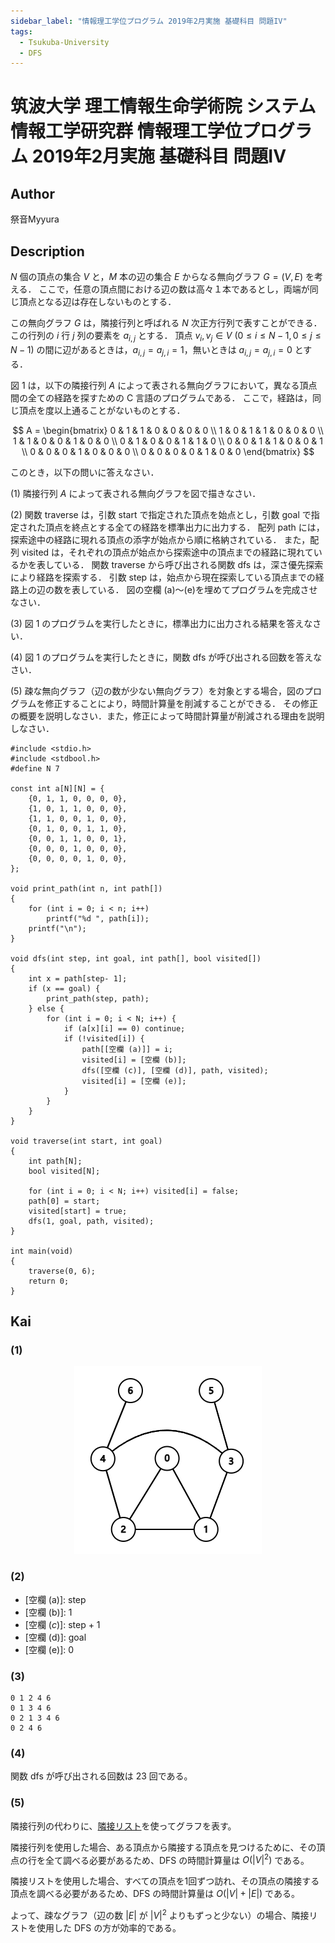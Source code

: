 ```yaml
---
sidebar_label: "情報理工学位プログラム 2019年2月実施 基礎科目 問題IV"
tags:
  - Tsukuba-University
  - DFS
---
```

# 筑波大学 理工情報生命学術院 システム情報工学研究群 情報理工学位プログラム 2019年2月実施 基礎科目 問題IV

## **Author**
祭音Myyura

## **Description**
$N$ 個の頂点の集合 $V$ と，$M$ 本の辺の集合 $E$ からなる無向グラフ $G=(V,E)$ を考える．
ここで，任意の頂点間における辺の数は高々１本であるとし，両端が同じ頂点となる辺は存在しないものとする．

この無向グラフ $G$ は，隣接行列と呼ばれる $N$ 次正方行列で表すことができる．
この行列の $i$ 行 $j$ 列の要素を $a_{i,j}$ とする．
頂点 $v_i, v_j \in V \ (0 \le i \le N-1, 0 \le j \le N-1)$ の間に辺があるときは，$a_{i,j} = a_{j,i} = 1$，無いときは $a_{i,j} = a_{j,i} = 0$ とする．

図 1 は，以下の隣接行列 $A$ によって表される無向グラフにおいて，異なる頂点間の全ての経路を探すための C 言語のプログラムである．
ここで，経路は，同じ頂点を度以上通ることがないものとする．

$$
A = \begin{bmatrix}
    0 & 1 & 1 & 0 & 0 & 0 & 0 \\
    1 & 0 & 1 & 1 & 0 & 0 & 0 \\
    1 & 1 & 0 & 0 & 1 & 0 & 0 \\
    0 & 1 & 0 & 0 & 1 & 1 & 0 \\
    0 & 0 & 1 & 1 & 0 & 0 & 1 \\
    0 & 0 & 0 & 1 & 0 & 0 & 0 \\
    0 & 0 & 0 & 0 & 1 & 0 & 0
\end{bmatrix}
$$

このとき，以下の問いに答えなさい．


(1) 隣接行列 $A$ によって表される無向グラフを図で描きなさい．

(2) 関数 traverse は，引数 start で指定された頂点を始点とし，引数 goal で指定された頂点を終点とする全ての経路を標準出力に出力する．
配列 path には，探索途中の経路に現れる頂点の添字が始点から順に格納されている．
また，配列 visited は，それぞれの頂点が始点から探索途中の頂点までの経路に現れているかを表している．
関数 traverse から呼び出される関数 dfs は，深さ優先探索により経路を探索する．
引数 step は，始点から現在探索している頂点までの経路上の辺の数を表している．
図の空欄 (a)～(e)を埋めてプログラムを完成させなさい．

(3) 図 1 のプログラムを実行したときに，標準出力に出力される結果を答えなさい．

(4) 図 1 のプログラムを実行したときに，関数 dfs が呼び出される回数を答えなさい．

(5) 疎な無向グラフ（辺の数が少ない無向グラフ）を対象とする場合，図のプログラムを修正することにより，時間計算量を削減することができる．
その修正の概要を説明しなさい．また，修正によって時間計算量が削減される理由を説明しなさい．

```text
#include <stdio.h>
#include <stdbool.h>
#define N 7

const int a[N][N] = {
    {0, 1, 1, 0, 0, 0, 0},
    {1, 0, 1, 1, 0, 0, 0},
    {1, 1, 0, 0, 1, 0, 0},
    {0, 1, 0, 0, 1, 1, 0},
    {0, 0, 1, 1, 0, 0, 1},
    {0, 0, 0, 1, 0, 0, 0},
    {0, 0, 0, 0, 1, 0, 0},
};

void print_path(int n, int path[])
{
    for (int i = 0; i < n; i++)
        printf("%d ", path[i]);
    printf("\n");
}

void dfs(int step, int goal, int path[], bool visited[])
{
    int x = path[step- 1];
    if (x == goal) {
        print_path(step, path);
    } else {
        for (int i = 0; i < N; i++) {
            if (a[x][i] == 0) continue;
            if (!visited[i]) {
                path[[空欄 (a)]] = i;
                visited[i] = [空欄 (b)];
                dfs([空欄 (c)], [空欄 (d)], path, visited);
                visited[i] = [空欄 (e)];
            }
        }
    }
}

void traverse(int start, int goal)
{
    int path[N];
    bool visited[N];

    for (int i = 0; i < N; i++) visited[i] = false;
    path[0] = start;
    visited[start] = true;
    dfs(1, goal, path, visited);
}

int main(void)
{
    traverse(0, 6);
    return 0;
}
```


## **Kai**
### (1)
<figure style="text-align:center;">
  <img src="https://raw.githubusercontent.com/Myyura/the_kai_project_assets/main/kakomonn/tsukuba_university/science_and_technology/sie_cs_201902_4_p1.png" width="300" height="300" alt=""/>
</figure>

### (2)
- \[空欄 (a)\]: step
- \[空欄 (b)\]: 1
- \[空欄 ($c$)\]: step + 1
- \[空欄 (d)\]: goal
- \[空欄 (e)\]: 0

### (3)
```text
0 1 2 4 6 
0 1 3 4 6 
0 2 1 3 4 6 
0 2 4 6 
```

### (4)
関数 dfs が呼び出される回数は 23 回である。

### (5)
隣接行列の代わりに、[隣接リスト](https://ja.wikipedia.org/wiki/%E9%9A%A3%E6%8E%A5%E3%83%AA%E3%82%B9%E3%83%88)を使ってグラフを表す。

隣接行列を使用した場合、ある頂点から隣接する頂点を見つけるために、その頂点の行を全て調べる必要があるため、DFS の時間計算量は $O(|V|^2)$ である。

隣接リストを使用した場合、すべての頂点を1回ずつ訪れ、その頂点の隣接する頂点を調べる必要があるため、DFS の時間計算量は $O(|V| + |E|)$ である。

よって、疎なグラフ（辺の数 $|E|$ が $|V|^2$ よりもずっと少ない）の場合、隣接リストを使用した DFS の方が効率的である。